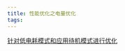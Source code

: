 ```yaml
---
title: 性能优化之电量优化
tags:
---
```




[针对低电耗模式和应用待机模式进行优化](https://developer.android.google.cn/training/monitoring-device-state/doze-standby.html)